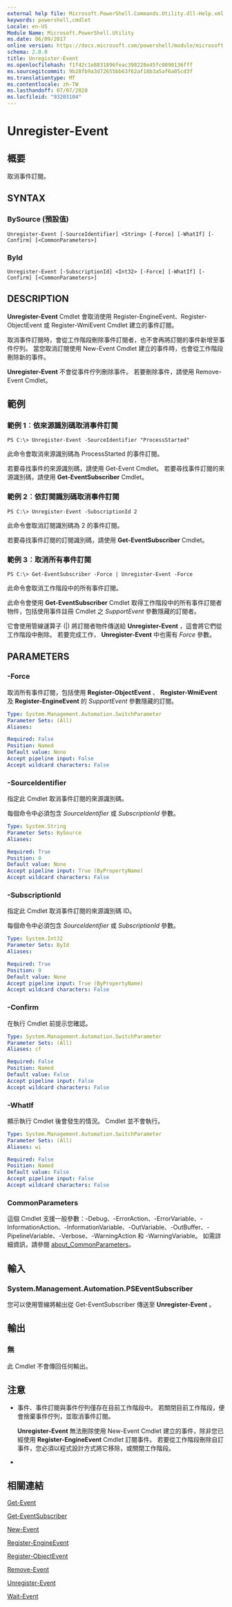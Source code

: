 ```yaml
---
external help file: Microsoft.PowerShell.Commands.Utility.dll-Help.xml
keywords: powershell,cmdlet
Locale: en-US
Module Name: Microsoft.PowerShell.Utility
ms.date: 06/09/2017
online version: https://docs.microsoft.com/powershell/module/microsoft.powershell.utility/unregister-event?view=powershell-5.1&WT.mc_id=ps-gethelp
schema: 2.0.0
title: Unregister-Event
ms.openlocfilehash: f1f42c1e8831896feac398228e45fc0890136fff
ms.sourcegitcommit: 9b28fb9a3d72655bb63f62af18b3a5af6a05cd3f
ms.translationtype: MT
ms.contentlocale: zh-TW
ms.lasthandoff: 07/07/2020
ms.locfileid: "93203104"
---
```

# Unregister-Event

## 概要
取消事件訂閱。

## SYNTAX

### BySource (預設值)

```
Unregister-Event [-SourceIdentifier] <String> [-Force] [-WhatIf] [-Confirm] [<CommonParameters>]
```

### ById

```
Unregister-Event [-SubscriptionId] <Int32> [-Force] [-WhatIf] [-Confirm] [<CommonParameters>]
```

## DESCRIPTION
**Unregister-Event** Cmdlet 會取消使用 Register-EngineEvent、Register-ObjectEvent 或 Register-WmiEvent Cmdlet 建立的事件訂閱。

取消事件訂閱時，會從工作階段刪除事件訂閱者，也不會再將訂閱的事件新增至事件佇列。
當您取消訂閱使用 New-Event Cmdlet 建立的事件時，也會從工作階段刪除新的事件。

**Unregister-Event** 不會從事件佇列刪除事件。
若要刪除事件，請使用 Remove-Event Cmdlet。

## 範例

### 範例 1︰依來源識別碼取消事件訂閱

```
PS C:\> Unregister-Event -SourceIdentifier "ProcessStarted"
```

此命令會取消來源識別碼為 ProcessStarted 的事件訂閱。

若要尋找事件的來源識別碼，請使用 Get-Event Cmdlet。
若要尋找事件訂閱的來源識別碼，請使用 **Get-EventSubscriber** Cmdlet。

### 範例 2︰依訂閱識別碼取消事件訂閱

```
PS C:\> Unregister-Event -SubscriptionId 2
```

此命令會取消訂閱識別碼為 2 的事件訂閱。

若要尋找事件訂閱的訂閱識別碼，請使用 **Get-EventSubscriber** Cmdlet。

### 範例 3︰取消所有事件訂閱

```
PS C:\> Get-EventSubscriber -Force | Unregister-Event -Force
```

此命令會取消工作階段中的所有事件訂閱。

此命令會使用 **Get-EventSubscriber** Cmdlet 取得工作階段中的所有事件訂閱者物件，包括使用事件註冊 Cmdlet 之 *SupportEvent* 參數隱藏的訂閱者。

它會使用管線運算子 (|) 將訂閱者物件傳送給 **Unregister-Event** ，這會將它們從工作階段中刪除。
若要完成工作， **Unregister-Event** 中也需有 *Force* 參數。

## PARAMETERS

### -Force
取消所有事件訂閱，包括使用 **Register-ObjectEvent** 、 **Register-WmiEvent** 及 **Register-EngineEvent** 的 *SupportEvent* 參數隱藏的訂閱。

```yaml
Type: System.Management.Automation.SwitchParameter
Parameter Sets: (All)
Aliases:

Required: False
Position: Named
Default value: None
Accept pipeline input: False
Accept wildcard characters: False
```

### -SourceIdentifier
指定此 Cmdlet 取消事件訂閱的來源識別碼。

每個命令中必須包含 *SourceIdentifier* 或 *SubscriptionId* 參數。

```yaml
Type: System.String
Parameter Sets: BySource
Aliases:

Required: True
Position: 0
Default value: None
Accept pipeline input: True (ByPropertyName)
Accept wildcard characters: False
```

### -SubscriptionId
指定此 Cmdlet 取消事件訂閱的來源識別碼 ID。

每個命令中必須包含 *SourceIdentifier* 或 *SubscriptionId* 參數。

```yaml
Type: System.Int32
Parameter Sets: ById
Aliases:

Required: True
Position: 0
Default value: None
Accept pipeline input: True (ByPropertyName)
Accept wildcard characters: False
```

### -Confirm
在執行 Cmdlet 前提示您確認。

```yaml
Type: System.Management.Automation.SwitchParameter
Parameter Sets: (All)
Aliases: cf

Required: False
Position: Named
Default value: False
Accept pipeline input: False
Accept wildcard characters: False
```

### -WhatIf
顯示執行 Cmdlet 後會發生的情況。
Cmdlet 並不會執行。

```yaml
Type: System.Management.Automation.SwitchParameter
Parameter Sets: (All)
Aliases: wi

Required: False
Position: Named
Default value: False
Accept pipeline input: False
Accept wildcard characters: False
```

### CommonParameters
這個 Cmdlet 支援一般參數：-Debug、-ErrorAction、-ErrorVariable、-InformationAction、-InformationVariable、-OutVariable、-OutBuffer、-PipelineVariable、-Verbose、-WarningAction 和 -WarningVariable。 如需詳細資訊，請參閱 [about_CommonParameters](https://go.microsoft.com/fwlink/?LinkID=113216)。

## 輸入

### System.Management.Automation.PSEventSubscriber
您可以使用管線將輸出從 Get-EventSubscriber 傳送至 **Unregister-Event** 。

## 輸出

### 無
此 Cmdlet 不會傳回任何輸出。

## 注意

* 事件、事件訂閱與事件佇列僅存在目前工作階段中。 若關閉目前工作階段，便會捨棄事件佇列，並取消事件訂閱。

  **Unregister-Event** 無法刪除使用 New-Event Cmdlet 建立的事件，除非您已經使用 **Register-EngineEvent** Cmdlet 訂閱事件。
若要從工作階段刪除自訂事件，您必須以程式設計方式將它移除，或關閉工作階段。

*

## 相關連結

[Get-Event](Get-Event.md)

[Get-EventSubscriber](Get-EventSubscriber.md)

[New-Event](New-Event.md)

[Register-EngineEvent](Register-EngineEvent.md)

[Register-ObjectEvent](Register-ObjectEvent.md)

[Remove-Event](Remove-Event.md)

[Unregister-Event](Unregister-Event.md)

[Wait-Event](Wait-Event.md)
